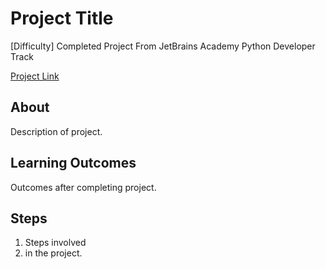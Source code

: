 # Project Title

[Difficulty] Completed Project From JetBrains Academy Python Developer Track

[Project Link]()

## About
Description of project.

## Learning Outcomes
Outcomes after completing project.
## Steps
1. Steps involved
2. in the project.

